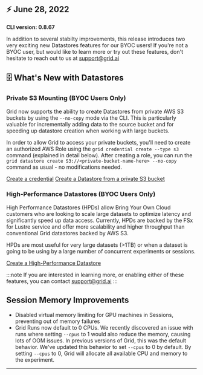 ## :zap: June 28, 2022

**CLI version: 0.8.67** 

In addition to several stabilty improvements, this release introduces two very exciting new Datastores features for our BYOC users! If you're not a BYOC user, but would like to learn more or try out these features, don't hesitate to reach out to us at support@grid.ai

## :file_cabinet: What's New with Datastores

### Private S3 Mounting  (BYOC Users Only)

Grid now supports the ability to create Datastores from private AWS S3 buckets by using
the `--no-copy` mode via the CLI. This is particularly valuable for incrementally adding data to the source bucket and for speeding up datastore creation when working with large buckets. 

In order to allow Grid to access your private buckets,
you'll need to create an authorized AWS Role using the `grid credential create --type s3`
command (explained in detail below). After creating a role, you can run the
`grid datastore create S3://<private-bucket-name-here> --no-copy` command as usual - no
modifications needed. 

[Create a credential](../docs/platform/3_credentials.md)
[Create a Datastore from a private S3 bucket](../docs/features/datastores/2_Using%20Datastores/2_creating-datastores.md#creating-datastore-from-private-aws-s3-buckets-byoc-users-only)

### High-Performance Datastores (BYOC Users Only)

High Performance Datastores (HPDs) allow Bring Your Own Cloud customers who are looking to scale large datasets to optimize latency and significantly speed up data access. Currently, HPDs are backed by the FSx for Lustre service and offer more scalability and higher throughput than conventional Grid datastores backed by AWS S3. 

HPDs are most useful for very large datasets (>1TB) or when a dataset is going to be using by a large number of concurrent experiments or sessions.

[Create a High-Performance Datastore](../docs/features/datastores/2_Using%20Datastores/7_high-performance-datastores.md)

:::note
If you are interested in learning more, or enabling either of these features, you can contact support@grid.ai
:::

## Session Memory Improvements

- Disabled virtual memory limiting for GPU machines in Sessions, preventing out of memory failures
- Grid Runs now default to 0 CPUs. We recently discovered an issue with runs where setting `--cpus` to 1 would also reduce the memory, causing lots of OOM issues. In previous versions of Grid, this was the default behavior. We've updated this behavior to set `--cpus` to 0 by default. By setting `--cpus` to 0, Grid will allocate all available CPU and memory to the experiment.


---

